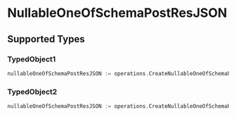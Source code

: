 # NullableOneOfSchemaPostResJSON


## Supported Types

### TypedObject1

```go
nullableOneOfSchemaPostResJSON := operations.CreateNullableOneOfSchemaPostResJSONTypedObject1(shared.TypedObject1{/* values here */})
```

### TypedObject2

```go
nullableOneOfSchemaPostResJSON := operations.CreateNullableOneOfSchemaPostResJSONTypedObject2(shared.TypedObject2{/* values here */})
```

